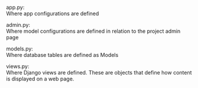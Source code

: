 app.py:<br />
Where app configurations are defined<br />

admin.py:<br />
Where model configurations are defined in relation to the project admin page<br />

models.py:<br />
Where database tables are defined as Models<br />

views.py:<br />
Where Django views are defined. These are objects that define how content is displayed on a web page.<br />
